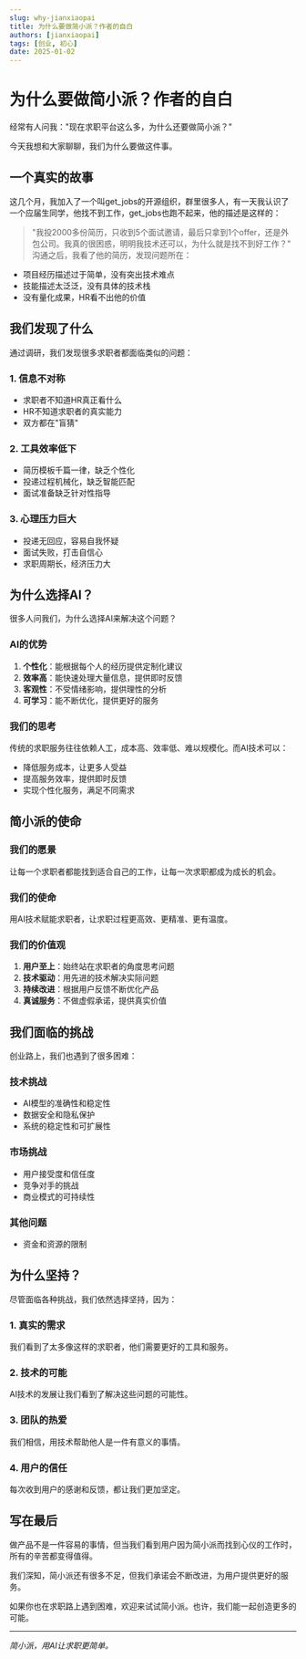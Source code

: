```yaml
---
slug: why-jianxiaopai
title: 为什么要做简小派？作者的自白
authors: [jianxiaopai]
tags: [创业, 初心]
date: 2025-01-02
---
```


# 为什么要做简小派？作者的自白

经常有人问我："现在求职平台这么多，为什么还要做简小派？"

今天我想和大家聊聊，我们为什么要做这件事。

## 一个真实的故事

这几个月，我加入了一个叫get_jobs的开源组织，群里很多人，有一天我认识了一个应届生同学，他找不到工作，get_jobs也跑不起来，他的描述是这样的：
> "我投2000多份简历，只收到5个面试邀请，最后只拿到1个offer，还是外包公司。我真的很困惑，明明我技术还可以，为什么就是找不到好工作？"
沟通之后，我看了他的简历，发现问题所在：
- 项目经历描述过于简单，没有突出技术难点
- 技能描述太泛泛，没有具体的技术栈
- 没有量化成果，HR看不出他的价值

## 我们发现了什么

通过调研，我们发现很多求职者都面临类似的问题：

### 1. 信息不对称
- 求职者不知道HR真正看什么
- HR不知道求职者的真实能力
- 双方都在"盲猜"

### 2. 工具效率低下
- 简历模板千篇一律，缺乏个性化
- 投递过程机械化，缺乏智能匹配
- 面试准备缺乏针对性指导

### 3. 心理压力巨大
- 投递无回应，容易自我怀疑
- 面试失败，打击自信心
- 求职周期长，经济压力大

## 为什么选择AI？

很多人问我们，为什么选择AI来解决这个问题？

### AI的优势
1. **个性化**：能根据每个人的经历提供定制化建议
2. **效率高**：能快速处理大量信息，提供即时反馈
3. **客观性**：不受情绪影响，提供理性的分析
4. **可学习**：能不断优化，提供更好的服务

### 我们的思考
传统的求职服务往往依赖人工，成本高、效率低、难以规模化。而AI技术可以：
- 降低服务成本，让更多人受益
- 提高服务效率，提供即时反馈
- 实现个性化服务，满足不同需求

## 简小派的使命

### 我们的愿景
让每一个求职者都能找到适合自己的工作，让每一次求职都成为成长的机会。

### 我们的使命
用AI技术赋能求职者，让求职过程更高效、更精准、更有温度。

### 我们的价值观
1. **用户至上**：始终站在求职者的角度思考问题
2. **技术驱动**：用先进的技术解决实际问题
3. **持续改进**：根据用户反馈不断优化产品
4. **真诚服务**：不做虚假承诺，提供真实价值

## 我们面临的挑战

创业路上，我们也遇到了很多困难：

### 技术挑战
- AI模型的准确性和稳定性
- 数据安全和隐私保护
- 系统的稳定性和可扩展性

### 市场挑战
- 用户接受度和信任度
- 竞争对手的挑战
- 商业模式的可持续性

### 其他问题
- 资金和资源的限制

## 为什么坚持？

尽管面临各种挑战，我们依然选择坚持，因为：

### 1. 真实的需求
我们看到了太多像这样的求职者，他们需要更好的工具和服务。

### 2. 技术的可能
AI技术的发展让我们看到了解决这些问题的可能性。

### 3. 团队的热爱
我们相信，用技术帮助他人是一件有意义的事情。

### 4. 用户的信任
每次收到用户的感谢和反馈，都让我们更加坚定。

## 写在最后

做产品不是一件容易的事情，但当我们看到用户因为简小派而找到心仪的工作时，所有的辛苦都变得值得。

我们深知，简小派还有很多不足，但我们承诺会不断改进，为用户提供更好的服务。

如果你也在求职路上遇到困难，欢迎来试试简小派。也许，我们能一起创造更多的可能。

---

*简小派，用AI让求职更简单。* 